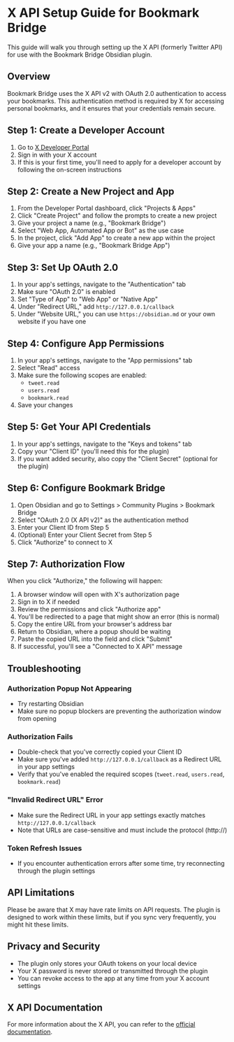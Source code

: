 # X API Setup Guide for Bookmark Bridge

This guide will walk you through setting up the X API (formerly Twitter API) for use with the Bookmark Bridge Obsidian plugin.

## Overview

Bookmark Bridge uses the X API v2 with OAuth 2.0 authentication to access your bookmarks. This authentication method is required by X for accessing personal bookmarks, and it ensures that your credentials remain secure.

## Step 1: Create a Developer Account

1. Go to [X Developer Portal](https://developer.x.com)
2. Sign in with your X account
3. If this is your first time, you'll need to apply for a developer account by following the on-screen instructions

## Step 2: Create a New Project and App

1. From the Developer Portal dashboard, click "Projects & Apps"
2. Click "Create Project" and follow the prompts to create a new project
3. Give your project a name (e.g., "Bookmark Bridge")
4. Select "Web App, Automated App or Bot" as the use case
5. In the project, click "Add App" to create a new app within the project
6. Give your app a name (e.g., "Bookmark Bridge App")

## Step 3: Set Up OAuth 2.0

1. In your app's settings, navigate to the "Authentication" tab
2. Make sure "OAuth 2.0" is enabled
3. Set "Type of App" to "Web App" or "Native App"
4. Under "Redirect URL," add `http://127.0.0.1/callback`
5. Under "Website URL," you can use `https://obsidian.md` or your own website if you have one

## Step 4: Configure App Permissions

1. In your app's settings, navigate to the "App permissions" tab
2. Select "Read" access
3. Make sure the following scopes are enabled:
   - `tweet.read`
   - `users.read`
   - `bookmark.read`
4. Save your changes

## Step 5: Get Your API Credentials

1. In your app's settings, navigate to the "Keys and tokens" tab
2. Copy your "Client ID" (you'll need this for the plugin)
3. If you want added security, also copy the "Client Secret" (optional for the plugin)

## Step 6: Configure Bookmark Bridge

1. Open Obsidian and go to Settings > Community Plugins > Bookmark Bridge
2. Select "OAuth 2.0 (X API v2)" as the authentication method
3. Enter your Client ID from Step 5
4. (Optional) Enter your Client Secret from Step 5
5. Click "Authorize" to connect to X

## Step 7: Authorization Flow

When you click "Authorize," the following will happen:

1. A browser window will open with X's authorization page
2. Sign in to X if needed
3. Review the permissions and click "Authorize app"
4. You'll be redirected to a page that might show an error (this is normal)
5. Copy the entire URL from your browser's address bar
6. Return to Obsidian, where a popup should be waiting
7. Paste the copied URL into the field and click "Submit"
8. If successful, you'll see a "Connected to X API" message

## Troubleshooting

### Authorization Popup Not Appearing
- Try restarting Obsidian
- Make sure no popup blockers are preventing the authorization window from opening

### Authorization Fails
- Double-check that you've correctly copied your Client ID
- Make sure you've added `http://127.0.0.1/callback` as a Redirect URL in your app settings
- Verify that you've enabled the required scopes (`tweet.read`, `users.read`, `bookmark.read`)

### "Invalid Redirect URL" Error
- Make sure the Redirect URL in your app settings exactly matches `http://127.0.0.1/callback`
- Note that URLs are case-sensitive and must include the protocol (http://)

### Token Refresh Issues
- If you encounter authentication errors after some time, try reconnecting through the plugin settings

## API Limitations

Please be aware that X may have rate limits on API requests. The plugin is designed to work within these limits, but if you sync very frequently, you might hit these limits.

## Privacy and Security

- The plugin only stores your OAuth tokens on your local device
- Your X password is never stored or transmitted through the plugin
- You can revoke access to the app at any time from your X account settings

## X API Documentation

For more information about the X API, you can refer to the [official documentation](https://developer.x.com/en/docs/twitter-api/getting-started/about-twitter-api). 